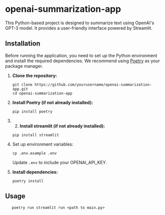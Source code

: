 # openai-summarization-app

This Python-based project is designed to summarize text using OpenAI's GPT-3 model. It provides a user-friendly interface powered by Streamlit.

## Installation

Before running the application, you need to set up the Python environment and install the required dependencies. 
We recommend using [Poetry](https://python-poetry.org/) as your package manager.

1. **Clone the repository:**

   ```shell
   git clone https://github.com/yourusername/openai-summarization-app.git
   cd openai-summarization-app

2. **Install Poetry (if not already installed):**

    ```shell
    pip install poetry
3. 2. **Install streamlit (if not already installed):**

    ```shell
    pip install streamlit  
4. Set up environment variables:

    ```shell
    cp .env.example .env
    ```
    Update `.env` to include your OPENAI_API_KEY.
5. **Install dependencies:**

    ```shell
    poetry install

## Usage
```shell
   poetry run streamlit run <path to main.py>
```
